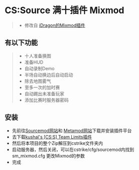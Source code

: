 # CS:Source 满十插件 Mixmod 

> * 修改自 [iDragon的Mixmod插件](https://forums.alliedmods.net/showthread.php?p=1512637)

## 有以下功能
> * 十人准备换图
> * 准备HUD
> * 自动录制Demo
> * 半场自动换边后自动启动
> * 除去地图雾气
> * 至多一次的加时赛
> * 自动踢出未准备玩家
> * 添加比赛时服务器密码
## 安装
- 先前往[Sourcemod网站](https://www.sourcemod.net/downloads.php?branch=stable)和 [Metamod网站](https://www.sourcemm.net/downloads.php?branch=stable)下载并安装插件平台
- 去下载[kushal's [CS:S] Team Limits插件](https://forums.alliedmods.net/showthread.php?p=2699194)
- 然后将本项目的整个Zip解压到cstrike文件夹内
- 启动服务器，然后关闭，可以在cstrike/cfg/sourcemod内找到sm_mixmod.cfg 更改Mixmod的参数
- 完成
